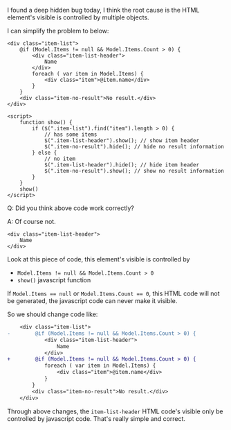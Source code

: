 I found a deep hidden bug today, I think the root cause is the HTML element's visible is controlled by multiple objects.

I can simplify the problem to below:

    <div class="item-list">
        @if (Model.Items != null && Model.Items.Count > 0) {
            <div class="item-list-header">
                Name
            </div>            
            foreach ( var item in Model.Items) {
                <div class="item">@item.name</div>
            }
        }
        <div class="item-no-result">No result.</div>
    </div>

    <script>
        function show() {
            if ($(".item-list").find("item").length > 0) {
                // has some items
                $(".item-list-header").show(); // show item header
                $(".item-no-result").hide(); // hide no result information
            } else {
                // no item
                $(".item-list-header").hide(); // hide item header
                $(".item-no-result").show(); // show no result information
            }
        }
        show()
    </script>

Q: Did you think above code work correctly? 

A: Of course not.

    <div class="item-list-header">
        Name
    </div>     

Look at this piece of code, this element's visible is controlled by 

* `Model.Items != null && Model.Items.Count > 0`
* `show()` javascript function

If `Model.Items == null` or `Model.Items.Count == 0`, this HTML code will not be generated, the javascript code can never make it visible.

So we should change code like:

```diff
    <div class="item-list">
-        @if (Model.Items != null && Model.Items.Count > 0) {
            <div class="item-list-header">
                Name
            </div>            
+        @if (Model.Items != null && Model.Items.Count > 0) {
            foreach ( var item in Model.Items) {
                <div class="item">@item.name</div>
            }
        }
        <div class="item-no-result">No result.</div>
    </div>
```    

Through above changes, the `item-list-header` HTML code's visible only be controlled by javascript code. That's really simple and correct.
